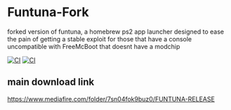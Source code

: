 # Funtuna-Fork
forked version of funtuna, a homebrew ps2 app launcher designed to ease the pain of getting a stable exploit for those that have a console uncompatible with FreeMcBoot that doesnt have a modchip

[![CI](https://github.com/ps2homebrew/wLaunchELF/workflows/Format-Check/badge.svg)](https://github.com/ps2homebrew/wLaunchELF/actions?query=workflow%3ACI)
[![CI](https://github.com/ps2homebrew/wLaunchELF/workflows/Automated-Build/badge.svg)](https://github.com/ps2homebrew/wLaunchELF/actions?query=workflow%3AAutomated-Build)




## main download link 

https://www.mediafire.com/folder/7sn04fok9buz0/FUNTUNA-RELEASE
